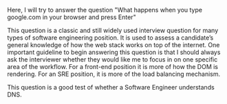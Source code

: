 Here, I will try to answer the question "What happens when you type google.com in your browser and press Enter"

This question is a classic and still widely used interview question for many types of software engineering position. It is used to assess a candidate’s general knowledge of how the web stack works on top of the internet. One important guideline to begin answering this question is that I should always ask the interviewer whether they would like me to focus in on one specific area of the workflow. For a front-end position it is more of how the DOM is rendering. For an SRE position, it is more of the load balancing mechanism.

This question is a good test of whether a Software Engineer understands DNS.


